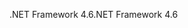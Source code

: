 <span data-ttu-id="3cb49-101">.NET Framework 4.6</span><span class="sxs-lookup"><span data-stu-id="3cb49-101">.NET Framework 4.6</span></span>